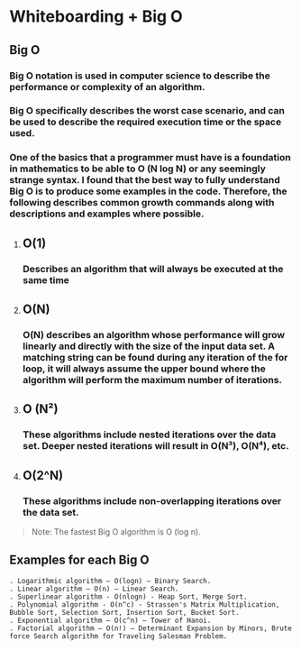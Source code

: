# Whiteboarding + Big O

## Big O
### Big O notation is used in computer science to describe the performance or complexity of an algorithm.
### Big O specifically describes the worst case scenario, and can be used to describe the required execution time or the space used.
### One of the basics that a programmer must have is a foundation in mathematics to be able to O (N log N) or any seemingly strange syntax. I found that the best way to fully understand Big O is to produce some examples in the code. Therefore, the following describes common growth commands along with descriptions and examples where possible.

1. ## O(1)
    ### Describes an algorithm that will always be executed at the same time

2. ## O(N)
    ### O(N) describes an algorithm whose performance will grow linearly and directly with the size of the input data set. A matching string can be found during any iteration of the for loop, it will always assume the upper bound where the algorithm will perform the maximum number of iterations.

3. ## O (N²)
    ### These algorithms include nested iterations over the data set. Deeper nested iterations will result in O(N³), O(N⁴), etc.

4. ## O(2^N)
    ### These algorithms include non-overlapping iterations over the data set.

> Note: The fastest Big O algorithm is O (log n).

## Examples for each Big O

```
. Logarithmic algorithm – O(logn) – Binary Search.
. Linear algorithm – O(n) – Linear Search.
. Superlinear algorithm - O(nlogn) - Heap Sort, Merge Sort.
. Polynomial algorithm - O(n^c) - Strassen's Matrix Multiplication, Bubble Sort, Selection Sort, Insertion Sort, Bucket Sort.
. Exponential algorithm – O(c^n) – Tower of Hanoi.
. Factorial algorithm – O(n!) – Determinant Expansion by Minors, Brute force Search algorithm for Traveling Salesman Problem.
```